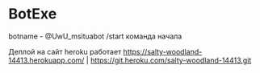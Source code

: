# BotExe
botname - @UwU_msituabot
/start команда начала

Деплой на сайт heroku работает https://salty-woodland-14413.herokuapp.com/ | https://git.heroku.com/salty-woodland-14413.git

